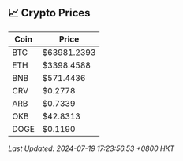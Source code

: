 ## 📈 Crypto Prices

| Coin | Price |
| ---- | ----- |
| BTC | $63981.2393 |
| ETH | $3398.4588 |
| BNB | $571.4436 |
| CRV | $0.2778 |
| ARB | $0.7339 |
| OKB | $42.8313 |
| DOGE | $0.1190 |

_Last Updated: 2024-07-19 17:23:56.53 +0800 HKT_